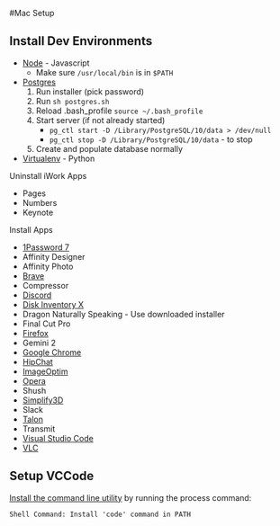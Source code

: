 #Mac Setup

## Install Dev Environments

* [Node](https://nodejs.org/en/download/) - Javascript
  - Make sure `/usr/local/bin` is in `$PATH`
* [Postgres](https://www.postgresql.org/download/macosx/)
  1. Run installer (pick password)
  2. Run `sh postgres.sh`
  3. Reload .bash_profile `source ~/.bash_profile`
  4. Start server (if not already started)
     - `pg_ctl start -D /Library/PostgreSQL/10/data > /dev/null`
     - `pg_ctl stop -D /Library/PostgreSQL/10/data` - to stop
  5. Create and populate database normally
* [Virtualenv](https://pypi.org/project/virtualenv/#files) - Python

Uninstall iWork Apps
* Pages
* Numbers
* Keynote

Install Apps
* [1Password 7](https://1password.com/downloads/)
* Affinity Designer
* Affinity Photo
* [Brave](https://brave.com/download/)
* Compressor
* [Discord](https://discordapp.com/download)
* [Disk Inventory X](http://www.derlien.com/downloads/index.html)
* Dragon Naturally Speaking - Use downloaded installer
* Final Cut Pro
* [Firefox](https://www.mozilla.org/en-US/firefox/new/)
* Gemini 2
* [Google Chrome](https://www.google.com/chrome/)
* [HipChat](https://www.atlassian.com/software/hipchat/downloads)
* [ImageOptim](https://imageoptim.com/)
* [Opera](https://www.opera.com/download)
* Shush
* [Simplify3D](https://cloud.simplify3d.com/)
* Slack
* [Talon](https://talonvoice.com/)
* Transmit
* [Visual Studio Code](https://code.visualstudio.com/download)
* [VLC](https://www.videolan.org/vlc/download-macosx.html)

## Setup VCCode

[Install the command line utility](https://code.visualstudio.com/docs/setup/mac) by running the process command:

```
Shell Command: Install 'code' command in PATH
```